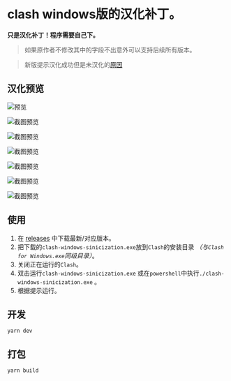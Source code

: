 # clash windows版的汉化补丁。
**只是汉化补丁！程序需要自己下。**

> 如果原作者不修改其中的字段不出意外可以支持后续所有版本。

> 新版提示汉化成功但是未汉化的[原因](https://github.com/asdjgfr/clash-windows-sinicization/issues/1)


## 汉化预览

![预览](https://github.com/asdjgfr/clash-windows-sinicization/blob/master/images/success.png?raw=true)

![截图预览](https://github.com/asdjgfr/clash-windows-sinicization/blob/master/images/p1.png?raw=true)

![截图预览](https://github.com/asdjgfr/clash-windows-sinicization/blob/master/images/p2.png?raw=true)

![截图预览](https://github.com/asdjgfr/clash-windows-sinicization/blob/master/images/p3.png?raw=true)

![截图预览](https://github.com/asdjgfr/clash-windows-sinicization/blob/master/images/p4.png?raw=true)

![截图预览](https://github.com/asdjgfr/clash-windows-sinicization/blob/master/images/p5.png?raw=true)

![截图预览](https://github.com/asdjgfr/clash-windows-sinicization/blob/master/images/p6.png?raw=true)

## 使用

1. 在 [releases](https://github.com/asdjgfr/clash-windows-sinicization/releases) 中下载最新/对应版本。
2. 把下载的`clash-windows-sinicization.exe`放到`Clash`的安装目录 *（与`Clash for Windows.exe`同级目录）*。
3. 关闭正在运行的`Clash`。
4. 双击运行`clash-windows-sinicization.exe` 或在`powershell`中执行`./clash-windows-sinicization.exe` 。
5. 根据提示运行。

## 开发

```shell
yarn dev
```

## 打包

```shell
yarn build
```


